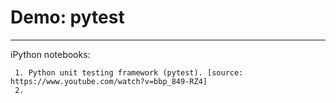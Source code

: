 # Demo: pytest

----

iPython notebooks:
     
     1. Python unit testing framework (pytest). [source: https://www.youtube.com/watch?v=bbp_849-RZ4]
     2.
